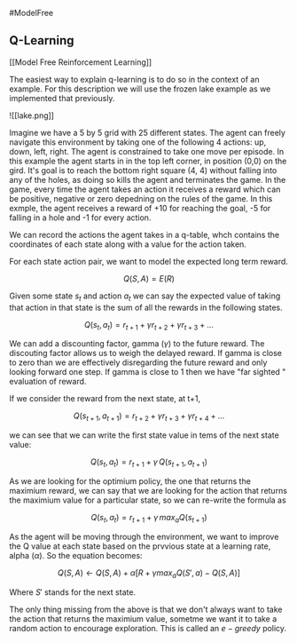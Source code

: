 #ModelFree 

## Q-Learning

[[Model Free Reinforcement Learning]]

The easiest way to explain q-learning is to do so in the context of an example.  For this description we will use the frozen lake example as we implemented that previously.

![[lake.png]]

Imagine we have a 5 by 5 grid with 25 different states.  The agent can freely navigate this environment by taking one of the following 4 actions: up, down, left, right.  The agent is constrained to take one move per episode.  In this example the agent starts in in the top left corner, in position (0,0) on the gird.  It's goal is to reach the bottom right square (4, 4) without falling into any of the holes, as doing so kills the agent and terminates the game.  In the game, every time the agent takes an action it receives a reward which can be positive, negative or zero depedning on the rules of the game.  In this exmple, the agent receives a reward of +10 for reaching the goal, -5 for falling in a hole and -1 for every action.

We can record the actions the agent takes in a q-table, whch contains the coordinates of each state along with a value for the action taken.

For each state action pair, we want to model the expected long term reward.

$$Q(S, A) = E(R)$$

Given some state $s_{t}$ and action $a_{t}$ we can say the expected value of taking that action in that state is the sum of all the rewards in the following states.

$$Q(s_{t}, a_{t}) = r_{t+1} + \gamma r_{t+2} + \gamma r_{t+3} + ...$$

We can add a discounting factor, gamma ($\gamma$) to the future reward.  The discouting factor allows us to weigh the delayed reward.  If gamma is close to zero than we are effectively disregarding the future reward and only looking forward one step.  If gamma is close to 1 then we have "far sighted " evaluation of reward.

If we consider the reward from the next state, at t+1,

$$Q(s_{t+1}, a_{t+1}) = r_{t+2} + \gamma r_{t+3} + \gamma r_{t+4} + ...$$

we can see that we can write the first state value in tems of the next state value:

$$Q(s_{t}, a_{t}) = r_{t+1} + \gamma \, Q(s_{t+1}, a_{t+1})$$

As we are looking for the optimium policy, the one that returns the maximium reward, we can say that we are looking for the action that returns the maximium value for a particular state, so we can re-write the formula as 

$$Q(s_{t}, a_{t}) = r_{t+1} + \gamma \, max_{a} Q(s_{t+1})$$

As the agent will be moving through the environment, we want to improve the Q value at each state based on the prvvious state at a learning rate, alpha ($\alpha$).  So the equation becomes:

$$Q(S, A) \leftarrow Q(S, A) + \alpha [R + \gamma max_{a} Q(S', a) - Q(S, A)] $$

Where $S'$ stands for the next state.

The only thing missing from the above is that we don't always want to take the action that returns the maximium value, sometme we want it to take a random action to encourage exploration.  This is called an $e-greedy$ policy.











